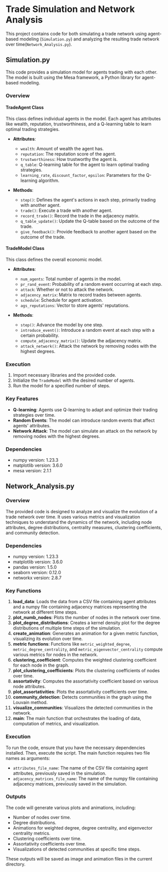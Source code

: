 # Trade Simulation and Network Analysis

This project contains code for both simulating a trade network using agent-based modeling (`Simulation.py`) and analyzing the resulting trade network over time(`Network_Analysis.py`).

## Simulation.py

This code provides a simulation model for agents trading with each other. The model is built using the Mesa framework, a Python library for agent-based modeling.

### Overview

#### TradeAgent Class

This class defines individual agents in the model. Each agent has attributes like wealth, reputation, trustworthiness, and a Q-learning table to learn optimal trading strategies.

- **Attributes**:
  - `wealth`: Amount of wealth the agent has.
  - `reputation`: The reputation score of the agent.
  - `trustworthiness`: How trustworthy the agent is.
  - `q_table`: Q-learning table for the agent to learn optimal trading strategies.
  - `learning_rate`, `discount_factor`, `epsilon`: Parameters for the Q-learning algorithm.

- **Methods**:
  - `step()`: Defines the agent's actions in each step, primarily trading with another agent.
  - `trade()`: Execute a trade with another agent.
  - `record_trade()`: Record the trade in the adjacency matrix.
  - `q_table_update()`: Update the Q-table based on the outcome of the trade.
  - `give_feedback()`: Provide feedback to another agent based on the outcome of the trade.

#### TradeModel Class

This class defines the overall economic model.

- **Attributes**:
  - `num_agents`: Total number of agents in the model.
  - `pr_rand_event`: Probability of a random event occurring at each step.
  - `attack`: Whether or not to attack the network.
  - `adjacency_matrix`: Matrix to record trades between agents.
  - `schedule`: Schedule for agent activation.
  - `ags_reputations`: Vector to store agents' reputations.

- **Methods**:
  - `step()`: Advance the model by one step.
  - `introduce_event()`: Introduce a random event at each step with a certain probability.
  - `compute_adjacency_matrix()`: Update the adjacency matrix.
  - `attack_network()`: Attack the network by removing nodes with the highest degrees.

### Execution

1. Import necessary libraries and the provided code.
2. Initialize the `TradeModel` with the desired number of agents.
3. Run the model for a specified number of steps.

### Key Features

- **Q-learning**: Agents use Q-learning to adapt and optimize their trading strategies over time.
- **Random Events**: The model can introduce random events that affect agents' attributes.
- **Network Attack**: The model can simulate an attack on the network by removing nodes with the highest degrees.

### Dependencies

- numpy version: 1.23.3
- matplotlib version: 3.6.0
- mesa version: 2.1.1

## Network_Analysis.py

### Overview

The provided code is designed to analyze and visualize the evolution of a trade network over time. It uses various metrics and visualization techniques to understand the dynamics of the network, including node attributes, degree distributions, centrality measures, clustering coefficients, and community detection.

### Dependencies

- numpy version: 1.23.3
- matplotlib version: 3.6.0
- pandas version: 1.5.0
- seaborn version: 0.12.0
- networkx version: 2.8.7

### Key Functions

1. **load_data**: Loads the data from a CSV file containing agent attributes and a numpy file containing adjacency matrices representing the network at different time steps.
2. **plot_numb_nodes**: Plots the number of nodes in the network over time.
3. **plot_degree_distributions**: Creates a kernel density plot for the degree distributions of multiple time steps of the simulation.
4. **create_animation**: Generates an animation for a given metric function, visualizing its evolution over time.
5. **metric functions**: Functions like `metric_weighted_degree`, `metric_degree_centrality`, and `metric_eigenvector_centrality` compute various metrics for nodes in the network.
6. **clustering_coefficient**: Computes the weighted clustering coefficient for each node in the graph.
7. **plot_clustering_coefficients**: Plots the clustering coefficients of nodes over time.
8. **assortativity**: Computes the assortativity coefficient based on various node attributes.
9. **plot_assortativities**: Plots the assortativity coefficients over time.
10. **community_detection**: Detects communities in the graph using the Louvain method.
11. **visualize_communities**: Visualizes the detected communities in the network.
12. **main**: The main function that orchestrates the loading of data, computation of metrics, and visualization.

### Execution

To run the code, ensure that you have the necessary dependencies installed. Then, execute the script. The main function requires two file names as arguments:

- `attributes_file_name`: The name of the CSV file containing agent attributes, previously saved in the simulation.
- `adjacency_matrices_file_name`: The name of the numpy file containing adjacency matrices, previously saved in the simulation.


### Outputs

The code will generate various plots and animations, including:

- Number of nodes over time.
- Degree distributions.
- Animations for weighted degree, degree centrality, and eigenvector centrality metrics.
- Clustering coefficients over time.
- Assortativity coefficients over time.
- Visualizations of detected communities at specific time steps.

These outputs will be saved as image and animation files in the current directory.
